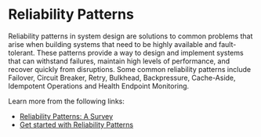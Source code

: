 # Reliability Patterns

Reliability patterns in system design are solutions to common problems that arise when building systems that need to be highly available and fault-tolerant. These patterns provide a way to design and implement systems that can withstand failures, maintain high levels of performance, and recover quickly from disruptions. Some common reliability patterns include Failover, Circuit Breaker, Retry, Bulkhead, Backpressure, Cache-Aside, Idempotent Operations and Health Endpoint Monitoring.

Learn more from the following links:

- [Reliability Patterns: A Survey](http://laccei.org/LACCEI2019-MontegoBay/full_papers/FP53.pdf)
- [Get started with Reliability Patterns](https://learn.microsoft.com/en-us/azure/architecture/framework/resiliency/reliability-patterns)